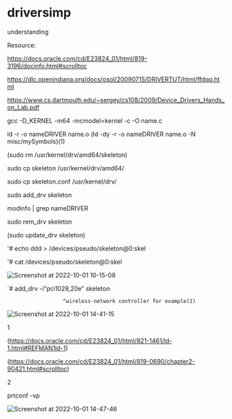 # driversimp
understanding

Resource:

https://docs.oracle.com/cd/E23824_01/html/819-3196/docinfo.html#scrolltoc

https://dlc.openindiana.org/docs/osol/20090715/DRIVERTUT/html/ffdqq.html

https://www.cs.dartmouth.edu/~sergey/cs108/2009/Device_Drivers_Hands_on_Lab.pdf



gcc -D_KERNEL -m64 -mcmodel=kernel -c -O name.c

ld -r -o nameDRIVER name.o (ld -dy -r -o nameDRIVER name.o -N misc/mySymbols)(1)



(sudo rm /usr/kernel/drv/amd64/skeleton)


sudo cp skeleton /usr/kernel/drv/amd64/

sudo cp skeleton.conf /usr/kernel/drv/


sudo add_drv skeleton

modinfo | grep nameDRIVER


sudo rem_drv skeleton

(sudo update_drv skeleton)


'# echo ddd > /devices/pseudo/skeleton@0:skel

'# cat /devices/pseudo/skeleton@0:skel



![Screenshot at 2022-10-01 10-15-08](https://user-images.githubusercontent.com/61930048/193404563-acf15e8a-6e54-4f8e-8bf6-666c895969b3.png)


`# add_drv -i\"pci1028,20e\" skeleton

                      ^wireless-network controller for example(2)

![Screenshot at 2022-10-01 14-41-15](https://user-images.githubusercontent.com/61930048/193414817-776f74c4-f766-4013-b204-34b5cf124ceb.png)



1

(https://docs.oracle.com/cd/E23824_01/html/821-1461/ld-1.html#REFMAN1ld-1)

(https://docs.oracle.com/cd/E23824_01/html/819-0690/chapter2-90421.html#scrolltoc)

2


prtconf -vp

![Screenshot at 2022-10-01 14-47-46](https://user-images.githubusercontent.com/61930048/193415117-fdf54c1f-999a-4c29-bcf7-b61283fc41b5.png)



